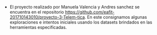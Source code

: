* El proyecto realizado por Manuela Valencia y Andres sanchez se encuentra en el repositorio https://github.com/eafit-201710143010/proyecto-3-Telem-tica. En este consignamos algunas exploraciones e intentos iniciales usando los datasets brindados en las herramientas especificadas.
